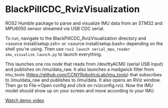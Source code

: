 # BlackPillCDC_RvizVisualization
ROS2 Humble package to parse and visualize IMU data from an STM32 and MPU6050 sensor streamed via USB CDC serial. 

To run, navigate to the BlackPillCDC_RvizVisualization directory and <source install/setup.zsh> or <source install/setup.bash> depending on the shell you're using. Then use `ros2 launch serial_mpu_reader imu_visualize.launch.py` to launch everything.

This launches one ros node that reads from /dev/ttyACM0 (serial USB input) and publishes on /imu/data_raw. It also launches a madgwick filter from imu_tools (https://github.com/CCNYRoboticsLab/imu_tools) that subscribes to /imu/data_raw and publishes to /imu/data. It also opens an RViz window. Then go to File->Open config and click on rvizconfig.rviz. Now the IMU model should show up on your screen and move according to your IMU.

[Watch demo video](demo.mp4)
